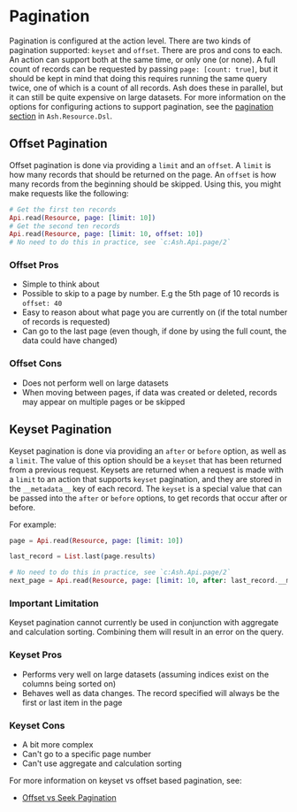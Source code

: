 # Pagination

Pagination is configured at the action level. There are two kinds of pagination supported: `keyset` and `offset`. There are
pros and cons to each. An action can support both at the same time, or only one (or none). A full count of records can be
requested by passing `page: [count: true]`, but it should be kept in mind that doing this requires running the same query
twice, one of which is a count of all records. Ash does these in parallel, but it can still be quite expensive on large
datasets. For more information on the options for configuring actions to support pagination, see the [pagination section](Ash.Resource.Dsl.html#module-pagination) in `Ash.Resource.Dsl`.

## Offset Pagination

Offset pagination is done via providing a `limit` and an `offset`. A `limit` is how many records that should be returned on the page.
An `offset` is how many records from the beginning should be skipped. Using this, you might make requests like the following:

```elixir
# Get the first ten records
Api.read(Resource, page: [limit: 10])
# Get the second ten records
Api.read(Resource, page: [limit: 10, offset: 10])
# No need to do this in practice, see `c:Ash.Api.page/2`
```

### Offset Pros

- Simple to think about
- Possible to skip to a page by number. E.g the 5th page of 10 records is `offset: 40`
- Easy to reason about what page you are currently on (if the total number of records is requested)
- Can go to the last page (even though, if done by using the full count, the data could have changed)

### Offset Cons

- Does not perform well on large datasets
- When moving between pages, if data was created or deleted, records may appear on multiple pages or be skipped

## Keyset Pagination

Keyset pagination is done via providing an `after` or `before` option, as well as a `limit`. The value of this option should be
a `keyset` that has been returned from a previous request. Keysets are returned when a request is made with a `limit` to an action
that supports `keyset` pagination, and they are stored in the `__metadata__` key of each record. The `keyset` is a special value that
can be passed into the `after` or `before` options, to get records that occur after or before.

For example:

```elixir
page = Api.read(Resource, page: [limit: 10])

last_record = List.last(page.results)

# No need to do this in practice, see `c:Ash.Api.page/2`
next_page = Api.read(Resource, page: [limit: 10, after: last_record.__metadata__.keyset])
```

### Important Limitation

Keyset pagination cannot currently be used in conjunction with aggregate and calculation sorting.
Combining them will result in an error on the query.

### Keyset Pros

- Performs very well on large datasets (assuming indices exist on the columns being sorted on)
- Behaves well as data changes. The record specified will always be the first or last item in the page

### Keyset Cons

- A bit more complex
- Can't go to a specific page number
- Can't use aggregate and calculation sorting

For more information on keyset vs offset based pagination, see:

- [Offset vs Seek Pagination](https://taylorbrazelton.com/posts/2019/03/offset-vs-seek-pagination/)
